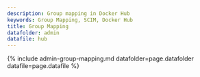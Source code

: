 ```yaml
---
description: Group mapping in Docker Hub
keywords: Group Mapping, SCIM, Docker Hub
title: Group Mapping
datafolder: admin
datafile: hub
---
```


{% include admin-group-mapping.md datafolder=page.datafolder datafile=page.datafile %}